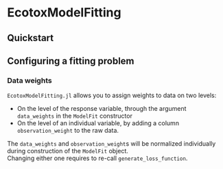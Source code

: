 # EcotoxModelFitting

## Quickstart


## Configuring a fitting problem 


### Data weights

`EcotoxModelFitting.jl` allows you to assign weights to data on two levels: 

- On the level of the response variable, through the argument `data_weights` in the `ModelFit` constructor
- On the level of an individual variable, by adding a column `observation_weight` to the raw data.

The `data_weights` and `observation_weight`s will be normalized individually during construction of the `ModelFit` object. <br>
Changing either one requires to re-call `generate_loss_function`.

